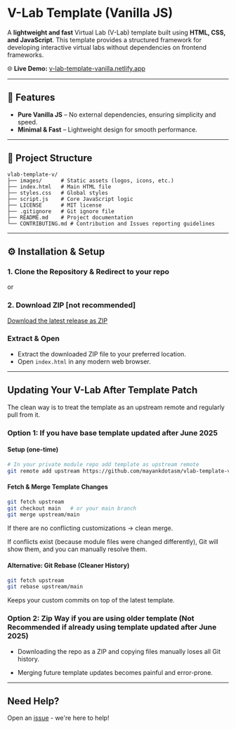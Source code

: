 # V-Lab Template (Vanilla JS)

A **lightweight and fast** Virtual Lab (V-Lab) template built using **HTML, CSS, and JavaScript**. This template provides a structured framework for developing interactive virtual labs without dependencies on frontend frameworks.

🌐 **Live Demo:** [v-lab-template-vanilla.netlify.app](https://v-lab-template-vanilla.netlify.app/)

---

## 🚀 Features

- **Pure Vanilla JS** – No external dependencies, ensuring simplicity and speed.
- **Minimal & Fast** – Lightweight design for smooth performance.

---

## 📂 Project Structure

```
vlab-template-v/
├── images/      # Static assets (logos, icons, etc.)
├── index.html   # Main HTML file
├── styles.css   # Global styles
├── script.js    # Core JavaScript logic
├── LICENSE      # MIT license
├── .gitignore   # Git ignore file
├── README.md    # Project documentation
└── CONTRIBUTING.md # Contribution and Issues reporting guidelines 
```

---

## ⚙️ Installation & Setup

### 1️. Clone the Repository & Redirect to your repo
or
### 2️. Download ZIP [not recommended]

[Download the latest release as ZIP](https://github.com/mayankdotasm/vlab-template-v/archive/refs/heads/main.zip)

###  Extract & Open

- Extract the downloaded ZIP file to your preferred location.
- Open `index.html` in any modern web browser.
---
## Updating Your V-Lab After Template Patch
The clean way is to treat the template as an upstream remote and regularly pull from it.


### Option 1: If you have base template updated after June 2025

#### Setup (one-time)
```bash
# In your private module repo add template as upstream remote 
git remote add upstream https://github.com/mayankdotasm/vlab-template-v.git
```
#### Fetch & Merge Template Changes
```bash
git fetch upstream
git checkout main   # or your main branch
git merge upstream/main
```
If there are no conflicting customizations → clean merge.

If conflicts exist (because module files were changed differently), Git will show them, and you can manually resolve them.

#### Alternative: Git Rebase (Cleaner History)
```bash
git fetch upstream
git rebase upstream/main 
```
Keeps your custom commits on top of the latest template.
### Option 2: Zip Way if you are using older template (Not Recommended if already using template updated after June 2025)
 - Downloading the repo as a ZIP and copying files manually loses all Git history.

- Merging future template updates becomes painful and error-prone.
---
## Need Help?

Open an [issue](https://github.com/mayankdotasm/vlab-template-v/issues) - we're here to help!